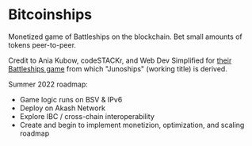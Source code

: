 # Bitcoinships

Monetized game of Battleships on the blockchain. Bet small amounts of tokens peer-to-peer.

Credit to Ania Kubow, codeSTACKr, and Web Dev Simplified for [their Battleships game](https://github.com/kubowania/battleships) from which "Junoships" (working title) is derived.

Summer 2022 roadmap: 

* Game logic runs on BSV & IPv6
* Deploy on Akash Network
* Explore IBC / cross-chain interoperability 
* Create and begin to implement monetizion, optimization, and scaling roadmap
